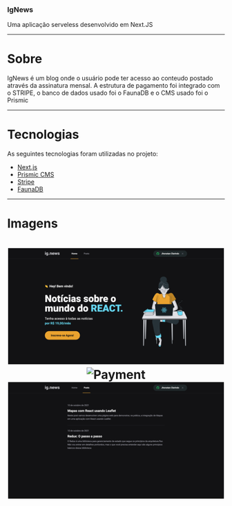 ### IgNews
Uma aplicação serveless desenvolvido em Next.JS

---
# Sobre
IgNews é um blog onde o usuário pode ter acesso ao conteudo postado através da assinatura mensal. 
A estrutura de pagamento foi integrado com o STRIPE, o banco de dados usado foi o FaunaDB e o CMS usado foi o Prismic

---

# Tecnologias 

As seguintes tecnologias foram utilizadas no projeto:

- [Next.js](https://nextjs.org/)
- [Prismic CMS](https://prismic.io/)
- [Stripe](https://stripe.com/)
- [FaunaDB](https://fauna.com/)


---

# Imagens 

<h1 align="center">
    <img alt = "Home" src = "/public/images/img1.png" width = "500px" />
    <img alt = "Payment" src = "/public/images/img.png" width = "500px" />
    <img alt = "Posts" src = "/public/images/img3.png" width = "500px" />
</h1>
